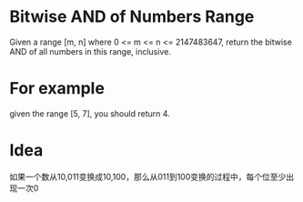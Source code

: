 # Bitwise AND of Numbers Range
Given a range [m, n] where 0 <= m <= n <= 2147483647, return the bitwise AND of
all numbers in this range, inclusive.

# For example
given the range [5, 7], you should return 4.

# Idea
如果一个数从10,011变换成10,100，那么从011到100变换的过程中，每个位至少出现一次0
